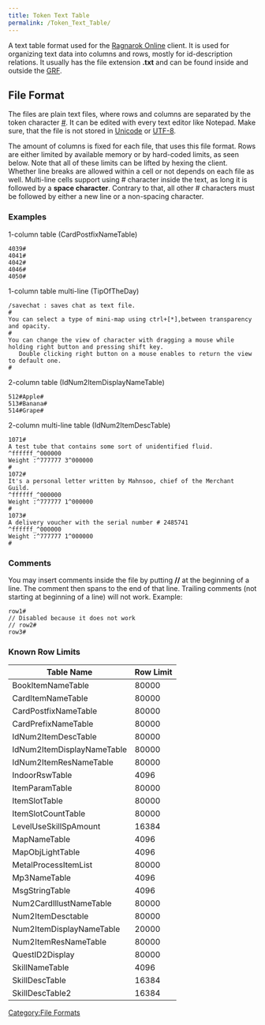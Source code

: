 ```yaml
---
title: Token Text Table
permalink: /Token_Text_Table/
---
```


A text table format used for the [Ragnarok Online](/Ragnarok_Online "wikilink") client. It is used for organizing text data into columns and rows, mostly for id-description relations. It usually has the file extension **.txt** and can be found inside and outside the [GRF](/GRF "wikilink").

File Format
-----------

The files are plain text files, where rows and columns are separated by the token character [\#](/wikipedia:Hash_symbol "wikilink"). It can be edited with every text editor like Notepad. Make sure, that the file is not stored in [Unicode](/wikipedia:Unicode "wikilink") or [UTF-8](/wikipedia:UTF-8 "wikilink").

The amount of columns is fixed for each file, that uses this file format. Rows are either limited by available memory or by hard-coded limits, as seen below. Note that all of these limits can be lifted by hexing the client. Whether line breaks are allowed within a cell or not depends on each file as well. Multi-line cells support using \# character inside the text, as long it is followed by a **space character**. Contrary to that, all other \# characters must be followed by either a new line or a non-spacing character.

### Examples

1-column table (CardPostfixNameTable)

    4039#
    4041#
    4042#
    4046#
    4050#

1-column table multi-line (TipOfTheDay)

    /savechat : saves chat as text file.
    #
    You can select a type of mini-map using ctrl+[*],between transparency and opacity.
    #
    You can change the view of character with dragging a mouse while holding right button and pressing shift key.
       Double clicking right button on a mouse enables to return the view to default one.
    #

2-column table (IdNum2ItemDisplayNameTable)

    512#Apple#
    513#Banana#
    514#Grape#

2-column multi-line table (IdNum2ItemDescTable)

    1071#
    A test tube that contains some sort of unidentified fluid.
    ^ffffff_^000000
    Weight :^777777 3^000000
    #
    1072#
    It's a personal letter written by Mahnsoo, chief of the Merchant Guild.
    ^ffffff_^000000
    Weight :^777777 1^000000
    #
    1073#
    A delivery voucher with the serial number # 2485741
    ^ffffff_^000000
    Weight :^777777 1^000000
    #

### Comments

You may insert comments inside the file by putting **//** at the beginning of a line. The comment then spans to the end of that line. Trailing comments (not starting at beginning of a line) will not work. Example:

    row1#
    // Disabled because it does not work
    // row2#
    row3#

### Known Row Limits

| Table Name                 | Row Limit |
|----------------------------|-----------|
| BookItemNameTable          | 80000     |
| CardItemNameTable          | 80000     |
| CardPostfixNameTable       | 80000     |
| CardPrefixNameTable        | 80000     |
| IdNum2ItemDescTable        | 80000     |
| IdNum2ItemDisplayNameTable | 80000     |
| IdNum2ItemResNameTable     | 80000     |
| IndoorRswTable             | 4096      |
| ItemParamTable             | 80000     |
| ItemSlotTable              | 80000     |
| ItemSlotCountTable         | 80000     |
| LevelUseSkillSpAmount      | 16384     |
| MapNameTable               | 4096      |
| MapObjLightTable           | 4096      |
| MetalProcessItemList       | 80000     |
| Mp3NameTable               | 4096      |
| MsgStringTable             | 4096      |
| Num2CardIllustNameTable    | 80000     |
| Num2ItemDesctable          | 80000     |
| Num2ItemDisplayNameTable   | 20000     |
| Num2ItemResNameTable       | 80000     |
| QuestID2Display            | 80000     |
| SkillNameTable             | 4096      |
| SkillDescTable             | 16384     |
| SkillDescTable2            | 16384     |

[Category:File Formats](/Category:File_Formats "wikilink")